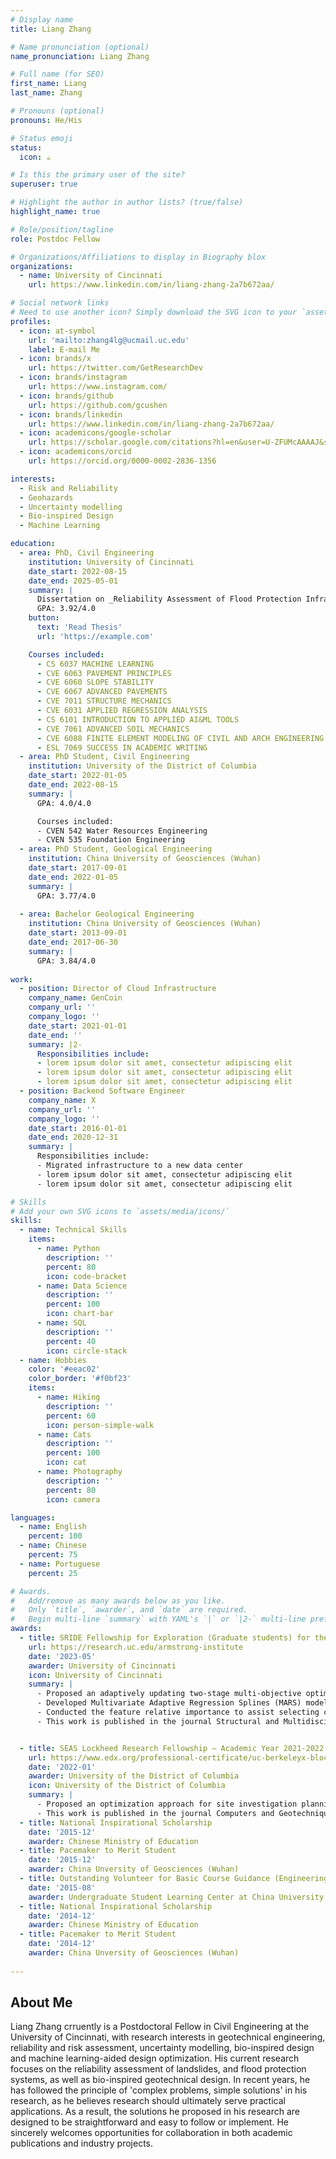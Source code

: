 ```yaml
---
# Display name
title: Liang Zhang

# Name pronunciation (optional)
name_pronunciation: Liang Zhang

# Full name (for SEO)
first_name: Liang
last_name: Zhang

# Pronouns (optional)
pronouns: He/His

# Status emoji
status: 
  icon: ☕️

# Is this the primary user of the site?
superuser: true

# Highlight the author in author lists? (true/false)
highlight_name: true

# Role/position/tagline
role: Postdoc Fellow

# Organizations/Affiliations to display in Biography blox
organizations:
  - name: University of Cincinnati
    url: https://www.linkedin.com/in/liang-zhang-2a7b672aa/

# Social network links
# Need to use another icon? Simply download the SVG icon to your `assets/media/icons/` folder.
profiles:
  - icon: at-symbol
    url: 'mailto:zhang4lg@ucmail.uc.edu'
    label: E-mail Me
  - icon: brands/x
    url: https://twitter.com/GetResearchDev
  - icon: brands/instagram
    url: https://www.instagram.com/
  - icon: brands/github
    url: https://github.com/gcushen
  - icon: brands/linkedin
    url: https://www.linkedin.com/in/liang-zhang-2a7b672aa/
  - icon: academicons/google-scholar
    url: https://scholar.google.com/citations?hl=en&user=U-ZFUMcAAAAJ&sortby=pubdate&view_op=list_works&gmla=AH8HC4wfnz3SEs_HaRgyKjCmaIyG34uReXj3bzJhgKRGbqIwzhqsCkPiCQdn9K74thIBcgZQgTKGOL5-mTf7G10A#
  - icon: academicons/orcid
    url: https://orcid.org/0000-0002-2836-1356

interests:
  - Risk and Reliability
  - Geohazards
  - Uncertainty modelling
  - Bio-inspired Design
  - Machine Learning

education:
  - area: PhD, Civil Engineering
    institution: University of Cincinnati
    date_start: 2022-08-15
    date_end: 2025-05-01
    summary: |
      Dissertation on _Reliability Assessment of Flood Protection Infrastructure Considering Soil Spatial Variability under Hazard Conditions_. Supervised by [Prof Lei Wang](https://researchdirectory.uc.edu/p/wang4li). Published 7 first authored papers, 9 co-authored papers and 9 conference papers.
      GPA: 3.92/4.0
    button:
      text: 'Read Thesis'
      url: 'https://example.com'

    Courses included:
      - CS 6037 MACHINE LEARNING
      - CVE 6063 PAVEMENT PRINCIPLES
      - CVE 6060 SLOPE STABILITY
      - CVE 6067 ADVANCED PAVEMENTS
      - CVE 7011 STRUCTURE MECHANICS
      - CVE 6031 APPLIED REGRESSION ANALYSIS
      - CS 6101 INTRODUCTION TO APPLIED AI&ML TOOLS
      - CVE 7061 ADVANCED SOIL MECHANICS
      - CVE 6088 FINITE ELEMENT MODELING OF CIVIL AND ARCH ENGINEERING STRUCTURES
      - ESL 7069 SUCCESS IN ACADEMIC WRITING
  - area: PhD Student, Civil Engineering
    institution: University of the District of Columbia
    date_start: 2022-01-05
    date_end: 2022-08-15
    summary: |
      GPA: 4.0/4.0

      Courses included:
      - CVEN 542 Water Resources Engineering
      - CVEN 535 Foundation Engineering
  - area: PhD Student, Geological Engineering
    institution: China University of Geosciences (Wuhan)
    date_start: 2017-09-01
    date_end: 2022-01-05
    summary: |
      GPA: 3.77/4.0
    
  - area: Bachelor Geological Engineering
    institution: China University of Geosciences (Wuhan)
    date_start: 2013-09-01
    date_end: 2017-06-30
    summary: |
      GPA: 3.84/4.0
      
work:
  - position: Director of Cloud Infrastructure
    company_name: GenCoin
    company_url: ''
    company_logo: ''
    date_start: 2021-01-01
    date_end: ''
    summary: |2-
      Responsibilities include:
      - lorem ipsum dolor sit amet, consectetur adipiscing elit
      - lorem ipsum dolor sit amet, consectetur adipiscing elit
      - lorem ipsum dolor sit amet, consectetur adipiscing elit
  - position: Backend Software Engineer
    company_name: X
    company_url: ''
    company_logo: ''
    date_start: 2016-01-01
    date_end: 2020-12-31
    summary: |
      Responsibilities include:
      - Migrated infrastructure to a new data center
      - lorem ipsum dolor sit amet, consectetur adipiscing elit
      - lorem ipsum dolor sit amet, consectetur adipiscing elit

# Skills
# Add your own SVG icons to `assets/media/icons/`
skills:
  - name: Technical Skills
    items:
      - name: Python
        description: ''
        percent: 80
        icon: code-bracket
      - name: Data Science
        description: ''
        percent: 100
        icon: chart-bar
      - name: SQL
        description: ''
        percent: 40
        icon: circle-stack
  - name: Hobbies
    color: '#eeac02'
    color_border: '#f0bf23'
    items:
      - name: Hiking
        description: ''
        percent: 60
        icon: person-simple-walk
      - name: Cats
        description: ''
        percent: 100
        icon: cat
      - name: Photography
        description: ''
        percent: 80
        icon: camera

languages:
  - name: English
    percent: 100
  - name: Chinese
    percent: 75
  - name: Portuguese
    percent: 25

# Awards.
#   Add/remove as many awards below as you like.
#   Only `title`, `awarder`, and `date` are required.
#   Begin multi-line `summary` with YAML's `|` or `|2-` multi-line prefix and indent 2 spaces below.
awards:
  - title: SRIDE Fellowship for Exploration (Graduate students) for the 2023-2024 Academic Year
    url: https://research.uc.edu/armstrong-institute
    date: '2023-05'
    awarder: University of Cincinnati
    icon: University of Cincinnati
    summary: |
      - Proposed an adaptively updating two-stage multi-objective optimization design framework for the design of the bio-inspired drill into the lunar regolith.
      - Developed Multivariate Adaptive Regression Splines (MARS) models to predict the performance of the clam-inspired lunar drill.
      - Conducted the feature relative importance to assist selecting critical design parameters for the bio-inspired drill.
      - This work is published in the journal Structural and Multidisciplinary Optimization, titled _Multivariate adaptive regression splines for two-stage design optimization of bio-inspired drilling into the lunar regolith_. 


  - title: SEAS Lockheed Research Fellowship – Academic Year 2021-2022
    url: https://www.edx.org/professional-certificate/uc-berkeleyx-blockchain-fundamentals
    date: '2022-01'
    awarder: University of the District of Columbia
    icon: University of the District of Columbia
    summary: |      
      - Proposed an optimization approach for site investigation planning in the reliability assessment of undrained spatially variable slopes using the Spearman rank correlation coefficient.
      - This work is published in the journal Computers and Geotechniques, titled _Optimization of site investigation program for reliability assessment of undrained slope using Spearman rank correlation coefficient_.
  - title: National Inspirational Scholarship    
    date: '2015-12'
    awarder: Chinese Ministry of Education
  - title: Pacemaker to Merit Student
    date: '2015-12'
    awarder: China Unversity of Geosciences (Wuhan)
  - title: Outstanding Volunteer for Basic Course Guidance (Engineering Mechanics)
    date: '2015-08'
    awarder: Undergraduate Student Learning Center at China University of Geosciences
  - title: National Inspirational Scholarship    
    date: '2014-12'
    awarder: Chinese Ministry of Education
  - title: Pacemaker to Merit Student
    date: '2014-12'
    awarder: China Unversity of Geosciences (Wuhan)
    
---
```


## About Me

Liang Zhang crruently is a Postdoctoral Fellow in Civil Engineering at the University of Cincinnati, with research interests in geotechnical engineering, reliability and risk assessment, uncertainty modelling, bio-inspired design and machine learning-aided design optimization. His current research focuses on the reliability assessment of landslides, and flood protection systems, as well as bio-inspired geotechnical design. In recent years, he has followed the principle of 'complex problems, simple solutions' in his research, as he believes research should ultimately serve practical applications. As a result, the solutions he proposed in his research are designed to be straightforward and easy to follow or implement. He sincerely welcomes opportunities for collaboration in both academic publications and industry projects.
